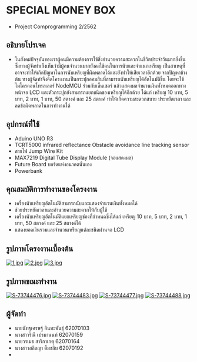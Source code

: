 # SPECIAL MONEY BOX
* Project Comprogramming 2/2562

## อธิบายโปรเจค
* ในสังคมปัจจุบันของเราผู้คนมีความต้องการใช้สิ่งอำนวยความสะดวกในชีวิตประจำวันมากยิ่งขึ้น ซึ่งทางผู้จัดทำเล็งเห็นว่ามีผู้คนจำนวนมากยังคงใช้คนในการนับและจำแนกเหรียญ เป็นสาเหตุที่อาจจะทำให้เกิดปัญหาในการนับเหรียญที่ผิดพลาดได้และยังทำให้เสียเวลาอีกด้วย จากปัญหาข้างต้น ทางผู้จัดทำจึงคิดโครงงานเป็นกระปุกออมสินที่สามารถนับเหรียญได้อัตโนมัติขึ้น โดยจะใช้ไมโครคอนโทรลเลอร์ NodeMCU ร่วมกับเซ็นเซอร์ แล้วแสดงผลจำนวนเงินทั้งหมดออกทางหน้าจอ LCD และตัวกระปุกยังสามารถแยกชนิดของเหรียญได้อีกด้วย ได้แก่ เหรียญ 10 บาท, 5 บาท, 2 บาท, 1 บาท, 50 สตางค์ และ 25 สตางค์ ทำให้เกิดความสะดวกสบาย ประหยัดเวลา และลดข้อผิดพลาดในการทำงานได้

## อุปกรณ์ที่ใช้
* Aduino UNO R3
* TCRT5000 infrared reflectance Obstacle avoidance line tracking sensor
* สายไฟ Jump Wire Kit
* MAX7219 Digital Tube Display Module (จอแสดงผล)
* Future Board บอร์ดแห่งอนาคตนั่นเอง
* Powerbank


## คุณสมบัติการทำงานของโครงงาน

* เครื่องนับเหรียญอัตโนมัติสามารถนับและแสดงจำนวนเงินทั้งหมดได้
* ช่วยประหยัดเวลาและอำนวยความสะดวกให้กับผู้ใช้
* เครื่องนับเหรียญอัตโนมัติแยกเหรียญช่องที่กำหนดซึ่งได้แก่ เหรียญ 10 บาท, 5 บาท, 2 บาท, 1 บาท, 50 สตางค์ และ 25 สตางค์ได้
* แสดงยอดเงินรวมและจำนวนเหรียญแต่ละชนิดผ่านจอ LCD

## รูปภาพโครงงานเบื้องต้น
[![1.jpg](https://i.postimg.cc/tT89h4CL/1.jpg)](https://postimg.cc/gXq9pdhD)
[![2.jpg](https://i.postimg.cc/qMsp30f5/2.jpg)](https://postimg.cc/xc1www1v)
[![3.jpg](https://i.postimg.cc/xd4Q21Hc/3.jpg)](https://postimg.cc/1gw20PvQ)
## รูปภาพขณะทำงาน
[![S-73744476.jpg](https://i.postimg.cc/SsgyjfwN/S-73744476.jpg)](https://postimg.cc/YGmcsYrJ)
[![S-73744483.jpg](https://i.postimg.cc/8k3S3cG3/S-73744483.jpg)](https://postimg.cc/XXwmBVpc)
[![S-73744477.jpg](https://i.postimg.cc/nLkxw1VY/S-73744477.jpg)](https://postimg.cc/8Fjx7M6j)
[![S-73744488.jpg](https://i.postimg.cc/NFywFq6p/S-73744488.jpg)](https://postimg.cc/y3zGpGrZ)

## ผู้จัดทำ
* นายนัทฐเศรษฐ์ อินทะพันธุ์ 62070103
* นางสาวริณี เปรมานนท์ 62070159
* นายวรเมธ สาริกาเกตุ 62070164
* นางสาวสลิลญา ติ้มขลิบ 62070192
*
